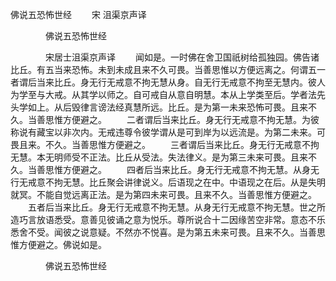   佛说五恐怖世经
　　宋 沮渠京声译




　　　　佛说五恐怖世经

　　　　宋居士沮渠京声译
　　闻如是。一时佛在舍卫国祇树给孤独园。佛告诸比丘。有五当来恐怖。未到未成且来不久可畏。当善思惟以方便远离之。何谓五一者谓后当来比丘。身无行无戒意不拘无慧从身。自无行无戒意不拘至无慧内。彼人为学至与大戒。从其学以师之。自可戒自从意自明慧。本从上学类至后。学者法先头学如上。从后毁律言谤法经真慧所远。比丘。是为第一未来恐怖可畏。且来不久。当善思惟方便避之。
　　二者谓后当来比丘。身无行无戒意不拘无慧。为彼称说有藏宝以非次内。无戒违尊令彼学谓从是可到岸为以远流是。为第二未来。可畏且来。不久。当善思惟方便避之。
　　三者谓后当来比丘。身无行无戒意不拘无慧。本无明师受不正法。比丘从受法。失法律义。是为第三未来可畏。且来不久。当善思惟方便避之。
　　四者后当来比丘。身无行无戒意不拘无慧。从身无行无戒意不拘无慧。比丘聚会讲律说义。后语现之在中。中语现之在后。从是失明就冥。不能自觉远离正法。是为第四未来可畏。且来不久。当善思惟方便避之。
　　五者后当来比丘。身无行无戒意不拘无慧。从身无行无戒意不拘无慧。世之所造巧言放语悉受。意善见彼诵之意为悦乐。尊所说合十二因缘苦空非常。意态不乐悉舍不受。闻彼之说意疑。不然亦不悦喜。是为第五未来可畏。且来不久。当善思惟方便避之。佛说如是。

　　　　佛说五恐怖世经


